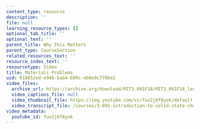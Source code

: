 ```yaml
---
content_type: resource
description: ''
file: null
learning_resource_types: []
optional_tab_title: ''
optional_text: ''
parent_title: Why This Matters
parent_type: CourseSection
related_resources_text: ''
resource_index_text: ''
resourcetype: Video
title: Materials Problems
uid: 618852ed-e946-bab4-609c-eb6e9c778be2
video_files:
  archive_url: https://archive.org/download/MIT3.091F18/MIT3_091F18_lec24_wtm_300k.mp4
  video_captions_file: null
  video_thumbnail_file: https://img.youtube.com/vi/fuo2j6f8yok/default.jpg
  video_transcript_file: /courses/3-091-introduction-to-solid-state-chemistry-fall-2018/e5444f16aac63b40ca1860851c521ffe_fuo2j6f8yok.pdf
video_metadata:
  youtube_id: fuo2j6f8yok
---
```

